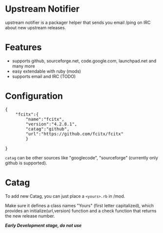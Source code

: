 # Upstream Notifier

upstream notifier is a packager helper that sends you email
/ping on IRC about new upstream releases.

# Features

* supports github, sourceforge.net, code.google.com, launchpad.net
  and many more
* easy extendable with ruby (mods)
* supports email and IRC (TODO)

# Configuration

<pre>
{
	"fcitx":{
		"name":"fcitx",
		"version":"4.2.8.1",
		"catag":"github",
		"url":"https://github.com/fcitx/fcitx"
		}

}
</pre>

`catag` can be other sources like "googlecode", "sourceforge" (currently only github is supported).

# Catag

To add new Catag, you can just place a `<yours>.rb` in /mod.

Make sure it defines a class names "Yours" (first letter capitalized), which provides an initialize(url,version) function and a check function that returns the new release number.

***Early Development stage, do not use***
